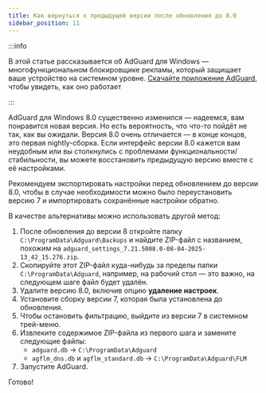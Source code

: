 ```yaml
---
title: Как вернуться к предыдущей версии после обновления до 8.0
sidebar_position: 11
---
```


:::info

В этой статье рассказывается об AdGuard для Windows — многофункциональном блокировщике рекламы, который защищает ваше устройство на системном уровне. [Скачайте приложение AdGuard](https://agrd.io/download-kb-adblock), чтобы увидеть, как оно работает

:::

AdGuard для Windows 8.0 существенно изменился — надеемся, вам понравится новая версия. Но есть вероятность, что что-то пойдёт не так, как вы ожидали. Версия 8.0 очень отличается — в конце концов, это первая nightly-сборка. Если интерфейс версии 8.0 кажется вам неудобным или вы столкнулись с проблемами функциональности/стабильности, вы можете восстановить предыдущую версию вместе с её настройками.

Рекомендуем экспортировать настройки перед обновлением до версии 8.0, чтобы в случае необходимости можно было переустановить версию 7 и импортировать сохранённые настройки обратно.

В качестве альтернативы можно использовать другой метод:

1. После обновления до версии 8 откройте папку `C:\ProgramData\Adguard\Backups` и найдите ZIP-файл с названием, похожим на `adguard_settings_7.21.5008.0-08-04-2025-13_42_15.276.zip`.
2. Скопируйте этот ZIP-файл куда-нибудь за пределы папки `C:\ProgramData\Adguard`, например, на рабочий стол — это важно, на следующем шаге файл будет удалён.
3. Удалите версию 8.0, включив опцию **удаление настроек**.
4. Установите сборку версии 7, которая была установлена до обновления.
5. Чтобы остановить фильтрацию, выйдите из версии 7 в системном трей-меню.
6. Извлеките содержимое ZIP-файла из первого шага и замените следующие файлы:
   - `adguard.db` → `C:\ProgramData\Adguard`
   - `agflm_dns.db` и `agflm_standard.db` → `C:\ProgramData\Adguard\FLM`
7. Запустите AdGuard.

Готово!
